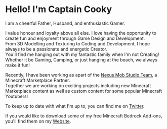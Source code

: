 # Hello! I'm Captain Cooky

I am a cheerful Father, Husband, and enthusiastic Gamer.      
      
I value honour and loyalty above all else. 
I love having the opportunity to create fun and enjoyment through Game Design and Development.    
From 3D Modelling and Texturing to Coding and Development, I hope always to be a passionate and energetic Creator.   
You'll find me hanging out with my fantastic family when I'm not Creating! Whether it be Gaming, Camping, or just hanging at the beach, we always make it fun!

Recently, I have been working as apart of the [Nexus Mob Studio Team](https://www.nexusmob.com/minecraft-marketplace), a Minecraft Marketplace Partner.   
Together we are working on exciting projects including new Minecraft Marketplace content as well as custom content for some popular Minecraft Youtubers!

To keep up to date with what I'm up to, you can find me on [Twitter](https://twitter.com/CaptainsRoving).

If you would like to download some of my free Minecraft Bedrock Add-ons, you'll find them on my [Website](https://www.captaincooky.com/).

